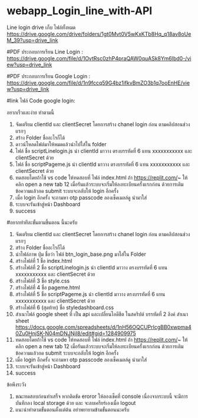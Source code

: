 # webapp_Login_line_with-API
Line login
drive เก็บ ไฟล์ทั้งหมด https://drive.google.com/drive/folders/1gt0Mvt0V5wKxKTb8Hq_q18av8oUeM_39?usp=drive_link

#PDF ประกอบการเรียน Line Login : https://drive.google.com/file/d/1OvtRsc0zhP4praQAW0quASk8Ym6Ibd0-/view?usp=drive_link

#PDF ประกอบการเรียน Google Login : https://drive.google.com/file/d/1n9fccq59G4bz1ifkvBmZO3b1q7ooEnHE/view?usp=drive_link

#link ไฟล์ Code google login: 

อยากเร็วและง่าย ทำตามนี้
1. จัดเตรียม clientId  และ clientSecret  โดยการสร้าง chanel login ก่อน ตามคลิปสอนช่วงแรกๆ
2. สร้าง Folder ชื่ออะไรก็ได้
3. ดาวน์โหลดไฟล์มาให้หมดแล้วนำไปใส่ใน folder
4. ไฟล์ ชื่อ scriptLinelogin.js นำ clientId  มาวาง  ตรงบรรทัดที่ 6 แทน xxxxxxxxxxx และ clientSecret ด้วย
8. ไฟล์ ชื่อ scriptPageme.js นำ clientId  มาวาง  ตรงบรรทัดที่ 6 แทน xxxxxxxxxxx และ clientSecret ด้วย
11. ทดสอบโดยถ้าใช้ vs code ให้ทดสอบที่ ไฟล์ index.html ถ้า https://replit.com/~ ให้ คลิก open a new tab
12 เมื่อรันแล้วระบบจะเริ่มให้ลงทะเบียนครั้งแรกก่อน ด้วยการเติมข้อความแล้วกด submit ระบบจะกลับให้ login อีกครั้ง
13. เมื่อ login อีกครั้ง จะถามหา otp passcode ลองเช็คเมลล์ดู นำมาใส่
14. ระบบจะรันเข้าสู่หน้า Dashboard
15. success

#อยากทำทีละขั้นตามขึ้นตอน นี้นะครับ
1. จัดเตรียม clientId  และ clientSecret  โดยการสร้าง chanel login ก่อน ตามคลิปสอนช่วงแรกๆ
2. สร้าง Folder ชื่ออะไรก็ได้
3. นำไฟล์ภาพ ปุ่ม ชื่อว่า ไฟล์ btn_login_base.png มาใส่ใน Folder
4. สร้างไฟล์ที่ 1 ชื่อ index.html 
5. สร้างไฟล์ที่ 2 ชื่อ scriptLinelogin.js นำ clientId  มาวาง  ตรงบรรทัดที่ 6 แทน xxxxxxxxxxx และ clientSecret ด้วย
6. สร้างไฟล์ที่ 3 ชื่อ style.css
7. สร้างไฟล์ที่ 4 ชื่อ pageme.html
8. สร้างไฟล์ที่ 5 ชื่อ scriptPageme.js นำ clientId  มาวาง  ตรงบรรทัดที่ 6 แทน xxxxxxxxxxx และ clientSecret ด้วย
9. สร้างไฟล์ที่ 6 (สุดท้าย) ชื่อ styledashboard.css
10. สำเนาไฟล์ google sheet ที่ เป็น api และเปลี่ยนไอดีชีต ในสคริปต์ บรรทัดที่ 2 
    ลิงค์ สำเนา sheet https://docs.google.com/spreadsheets/d/1nH56OQCUPrlcgBB0xwpma40Zu0HnjSK-N04mDNJNjI8/edit#gid=1284909975
11. ทดสอบโดยถ้าใช้ vs code ให้ทดสอบที่ ไฟล์ index.html ถ้า https://replit.com/~ ให้ คลิก open a new tab
12 เมื่อรันแล้วระบบจะเริ่มให้ลงทะเบียนครั้งแรกก่อน ด้วยการเติมข้อความแล้วกด submit ระบบจะกลับให้ login อีกครั้ง
13. เมื่อ login อีกครั้ง จะถามหา otp passcode ลองเช็คเมลล์ดู นำมาใส่
14. ระบบจะรันเข้าสู่หน้า Dashboard
15. success

ข้อพึงระวัง 
1. ขณะทดสอบก่อนทำเสร็จ หากติดขัด eroror ให้ลองเช็คที่ console เนื่องจากระบบนี้ จะมีการบันทึกลง local storage ด้วย และ จะลบเครียร์เองเมื่อ logout
2. แนะนำทำตามขั้นตอนตั้งแต่ต้น อย่าพยายามข้ามขั้นตอนนะครับ



 

